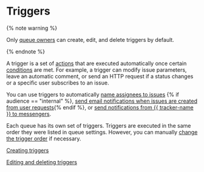 # Triggers

{% note warning %}

Only [queue owners](../manager/queue-access.md) can create, edit, and delete triggers by default.

{% endnote %}

A trigger is a set of [actions](create-trigger.md) that are executed automatically once certain [conditions](create-trigger.md) are met. For example, a trigger can modify issue parameters, leave an automatic comment, or send an HTTP request if a status changes or a specific user subscribes to an issue.

You can use triggers to automatically [name assignees to issues](../manager/trigger-examples.md#assign_ticket) {% if audience == "internal" %}, [send email notifications when issues are created from user requests](../manager/trigger-examples.md#notify_mail){% endif %}, or [send notifications from {{ tracker-name }} to messengers](../messenger.md).

Each queue has its own set of triggers. Triggers are executed in the same order they were listed in queue settings. However, you can manually [change the trigger order](manage-trigger.md) if necessary.

[Creating triggers](create-trigger.md)

[Editing and deleting triggers](manage-trigger.md)

